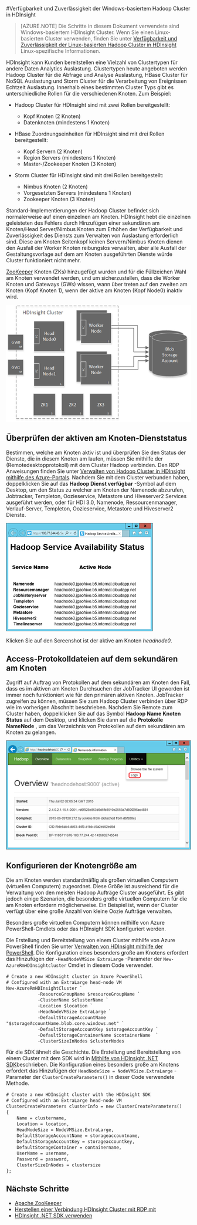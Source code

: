 <properties
    pageTitle="Verfügbarkeit von Hadoop Cluster in HDInsight | Microsoft Azure"
    description="HDInsight bereitstellt, hochgradig verfügbar und zuverlässig Cluster mit einen weiteren am Knoten."
    services="hdinsight"
    tags="azure-portal"
    editor="cgronlun"
    manager="jhubbard"
    authors="mumian"
    documentationCenter=""/>

<tags
    ms.service="hdinsight"
    ms.workload="big-data"
    ms.tgt_pltfrm="na"
    ms.devlang="multiple"
    ms.topic="article"
    ms.date="10/21/2016"
    ms.author="jgao"/>


#<a name="availability-and-reliability-of-windows-based-hadoop-clusters-in-hdinsight"></a>Verfügbarkeit und Zuverlässigkeit der Windows-basiertem Hadoop Cluster in HDInsight


>[AZURE.NOTE] Die Schritte in diesem Dokument verwendete sind Windows-basiertem HDInsight Cluster. Wenn Sie einen Linux-basierten Cluster verwenden, finden Sie unter [Verfügbarkeit und Zuverlässigkeit der Linux-basierten Hadoop Cluster in HDInsight](hdinsight-high-availability-linux.md) Linux-spezifische Informationen.

HDInsight kann Kunden bereitstellen eine Vielzahl von Clustertypen für andere Daten Analytics Auslastung. Clustertypen heute angeboten werden Hadoop Cluster für die Abfrage und Analyse Auslastung, HBase Cluster für NoSQL Auslastung und Storm Cluster für die Verarbeitung von Ereignissen Echtzeit Auslastung. Innerhalb eines bestimmten Cluster Typs gibt es unterschiedliche Rollen für die verschiedenen Knoten. Zum Beispiel:



- Hadoop Cluster für HDInsight sind mit zwei Rollen bereitgestellt:
    - Kopf Knoten (2 Knoten)
    - Datenknoten (mindestens 1 Knoten)

- HBase Zuordnungseinheiten für HDInsight sind mit drei Rollen bereitgestellt:
    - Kopf Servern (2 Knoten)
    - Region Servers (mindestens 1 Knoten)
    - Master-/Zookeeper Knoten (3 Knoten)

- Storm Cluster für HDInsight sind mit drei Rollen bereitgestellt:
    - Nimbus Knoten (2 Knoten)
    - Vorgesetzten Servers (mindestens 1 Knoten)
    - Zookeeper Knoten (3 Knoten)

Standard-Implementierungen der Hadoop Cluster befindet sich normalerweise auf einen einzelnen am Knoten. HDInsight hebt die einzelnen geleisteten des Fehlers durch Hinzufügen einer sekundären am Knoten/Head Server/Nimbus Knoten zum Erhöhen der Verfügbarkeit und Zuverlässigkeit des Diensts zum Verwalten von Auslastung erforderlich sind. Diese am Knoten Seitenkopf keinen Servern/Nimbus Knoten dienen den Ausfall der Worker Knoten reibungslos verwalten, aber alle Ausfall der Gestaltungsvorlage auf dem am Knoten ausgeführten Dienste würde Cluster funktioniert nicht mehr.


[ZooKeeper](http://zookeeper.apache.org/ ) Knoten (ZKs) hinzugefügt wurden und für die Füllzeichen Wahl am Knoten verwendet werden, und um sicherzustellen, dass die Worker Knoten und Gateways (GWs) wissen, wann über treten auf den zweiten am Knoten (Kopf Knoten 1), wenn der aktive am Knoten (Kopf Node0) inaktiv wird.

![Diagramm der hochgradig zuverlässigen am Knoten in der HDInsight Hadoop-Implementierung.](./media/hdinsight-high-availability/hadoop.high.availability.architecture.diagram.png)




## <a name="check-active-head-node-service-status"></a>Überprüfen der aktiven am Knoten-Dienststatus
Bestimmen, welche am Knoten aktiv ist und überprüfen Sie den Status der Dienste, die in diesem Knoten am laufen, müssen Sie mithilfe der (Remotedesktopprotokoll) mit dem Cluster Hadoop verbinden. Den RDP Anweisungen finden Sie unter [Verwalten von Hadoop Cluster in HDInsight mithilfe des Azure-Portals](hdinsight-administer-use-management-portal.md#connect-to-hdinsight-clusters-by-using-rdp). Nachdem Sie mit dem Cluster verbunden haben, doppelklicken Sie auf das **Hadoop Dienst verfügbar** -Symbol auf dem Desktop, um den Status zu welcher am Knoten der Namenode abzurufen, Jobtracker, Templeton, Oozieservice, Metastore und Hiveserver2 Services ausgeführt werden, oder für HDI 3.0, Namenode, Ressourcenmanager, Verlauf-Server, Templeton, Oozieservice, Metastore und Hiveserver2 Dienste.

![](./media/hdinsight-high-availability/Hadoop.Service.Availability.Status.png)

Klicken Sie auf den Screenshot ist der aktive am Knoten *headnode0*.

## <a name="access-log-files-on-the-secondary-head-node"></a>Access-Protokolldateien auf dem sekundären am Knoten

Zugriff auf Auftrag von Protokollen auf dem sekundären am Knoten den Fall, dass es im aktiven am Knoten Durchsuchen der JobTracker UI geworden ist immer noch funktioniert wie für den primären aktiven Knoten. JobTracker zugreifen zu können, müssen Sie zum Hadoop Cluster verbinden über RDP wie im vorherigen Abschnitt beschrieben. Nachdem Sie Remote zum Cluster haben, doppelklicken Sie auf das Symbol **Hadoop Name Knoten Status** auf dem Desktop, und klicken Sie dann auf die **Protokolle NameNode** , um das Verzeichnis von Protokollen auf dem sekundären am Knoten zu gelangen.

![](./media/hdinsight-high-availability/Hadoop.Head.Node.Log.Files.png)


## <a name="configure-head-node-size"></a>Konfigurieren der Knotengröße am
Die am Knoten werden standardmäßig als großen virtuellen Computern (virtuellen Computern) zugeordnet. Diese Größe ist ausreichend für die Verwaltung von den meisten Hadoop Aufträge Cluster ausgeführt. Es gibt jedoch einige Szenarien, die besonders große virtuellen Computern für die am Knoten erfordern möglicherweise. Ein Beispiel ist, wenn der Cluster verfügt über eine große Anzahl von kleine Oozie Aufträge verwalten.

Besonders große virtuellen Computern können mithilfe von Azure PowerShell-Cmdlets oder das HDInsight SDK konfiguriert werden.

Die Erstellung und Bereitstellung von einem Cluster mithilfe von Azure PowerShell finden Sie unter [Verwalten von HDInsight mithilfe der PowerShell](hdinsight-administer-use-powershell.md). Die Konfiguration eines besonders große am Knotens erfordert das Hinzufügen der `-HeadNodeVMSize ExtraLarge` -Parameter der `New-AzureRmHDInsightcluster` Cmdlet in diesem Code verwendet.

    # Create a new HDInsight cluster in Azure PowerShell
    # Configured with an ExtraLarge head-node VM
    New-AzureRmHDInsightCluster `
                -ResourceGroupName $resourceGroupName `
                -ClusterName $clusterName ` 
                -Location $location `
                -HeadNodeVMSize ExtraLarge `
                -DefaultStorageAccountName "$storageAccountName.blob.core.windows.net" `
                -DefaultStorageAccountKey $storageAccountKey `
                -DefaultStorageContainerName $containerName  `
                -ClusterSizeInNodes $clusterNodes

Für die SDK ähnelt die Geschichte. Die Erstellung und Bereitstellung von einem Cluster mit dem SDK wird in [Mithilfe von HDInsight .NET SDK](hdinsight-provision-clusters.md#sdk)beschrieben. Die Konfiguration eines besonders große am Knotens erfordert das Hinzufügen der `HeadNodeSize = NodeVMSize.ExtraLarge` -Parameter der `ClusterCreateParameters()` in dieser Code verwendete Methode.

    # Create a new HDInsight cluster with the HDInsight SDK
    # Configured with an ExtraLarge head-node VM
    ClusterCreateParameters clusterInfo = new ClusterCreateParameters()
    {
        Name = clustername,
        Location = location,
        HeadNodeSize = NodeVMSize.ExtraLarge,
        DefaultStorageAccountName = storageaccountname,
        DefaultStorageAccountKey = storageaccountkey,
        DefaultStorageContainer = containername,
        UserName = username,
        Password = password,
        ClusterSizeInNodes = clustersize
    };


## <a name="next-steps"></a>Nächste Schritte

- [Apache ZooKeeper](http://zookeeper.apache.org/ )
- [Herstellen einer Verbindung HDInsight Cluster mit RDP mit](hdinsight-administer-use-management-portal.md#rdp)
- [HDInsight .NET SDK verwenden](hdinsight-provision-clusters.md#sdk)
